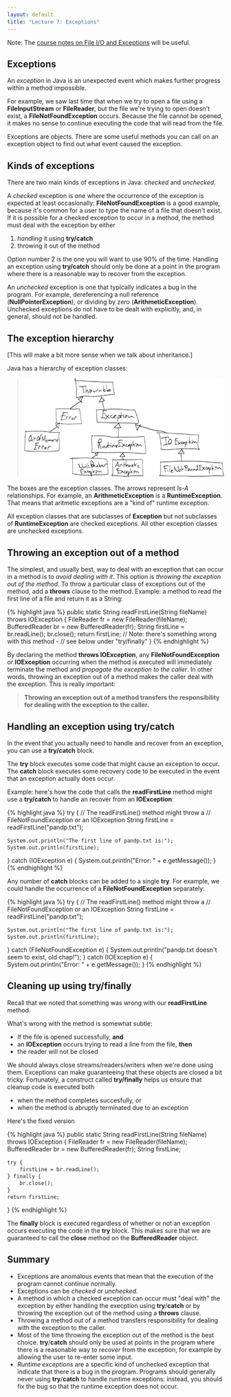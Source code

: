 ```yaml
---
layout: default
title: "Lecture 7: Exceptions"
---
```


Note: The [course notes on File I/O and Exceptions](../notes/exceptionsFileIO.html) will be useful.

## Exceptions

An *exception* in Java is an unexpected event which makes further progress within a method impossible.

For example, we saw last time that when we try to open a file using a **FileInputStream** or **FileReader**, but the file we're trying to open doesn't exist, a **FileNotFoundException** occurs. Because the file cannot be opened, it makes no sense to continue executing the code that will read from the file.

Exceptions are objects. There are some useful methods you can call on an exception object to find out what event caused the exception.

## Kinds of exceptions

There are two main kinds of exceptions in Java: *checked* and *unchecked*.

A *checked* exception is one where the occurrence of the exception is expected at least occasionally: **FileNotFoundException** is a good example, because it's common for a user to type the name of a file that doesn't exist. If it is possible for a checked exception to occur in a method, the method must deal with the exception by either

1.  *handling* it using **try/catch**
2.  throwing it out of the method

Option number 2 is the one you will want to use 90% of the time. Handling an exception using **try/catch** should only be done at a point in the program where there is a reasonable way to recover from the exception.

An *unchecked* exception is one that typically indicates a bug in the program. For example, dereferencing a null reference (**NullPointerException**), or dividing by zero (**ArithmeticException**). Unchecked exceptions do not have to be dealt with explicitly, and, in general, should not be handled.

## The exception hierarchy

[This will make a bit more sense when we talk about inheritance.]

Java has a hierarchy of exception classes:

> <img style="width: 36em;" alt="Java exception hierarchy" src="figures/exceptHier.png">

The boxes are the exception classes. The arrows represent *Is-A* relationships. For example, an **ArithmeticException** is a **RuntimeException**. That means that aritmetic exceptions are a "kind of" runtime exception.

All exception classes that are subclasses of **Exception** but not subclasses of **RuntimeException** are checked exceptions. All other exception classes are unchecked exceptions.

## Throwing an exception out of a method

The simplest, and usually best, way to deal with an exception that can occur in a method is to *avoid dealing with it*. This option is *throwing the exception out of the method*. To throw a particular class of exceptions out of the method, add a **throws** clause to the method. Example: a method to read the first line of a file and return it as a String:

{% highlight java %}
public static String readFirstLine(String fileName) throws IOException {
    FileReader fr = new FileReader(fileName);
    BufferedReader br = new BufferedReader(fr);
    String firstLine = br.readLine();
    br.close();
    return firstLine;
    // Note: there's something wrong with this method -
    //       see below under "try/finally"
}
{% endhighlight %}

By declaring the method **throws IOException**, any **FileNotFoundException** or **IOException** occurring when the method is executed will immediately terminate the method and *propagate the exception to the caller*. In other words, throwing an exception out of a method makes the caller deal with the exception. This is really important:

> **Throwing an exception out of a method transfers the responsibility for dealing with the exception to the caller.**

## Handling an exception using try/catch

In the event that you actually need to handle and recover from an exception, you can use a **try/catch** block.

The **try** block executes some code that might cause an exception to occur. The **catch** block executes some recovery code to be executed in the event that an exception actually does occur.

Example: here's how the code that calls the **readFirstLine** method might use a **try/catch** to handle an recover from an **IOException**:

{% highlight java %}
try {
    // The readFirstLine() method might throw a
    // FileNotFoundException or an IOException
    String firstLine = readFirstLine("pandp.txt");

    System.out.println("The first line of pandp.txt is:");
    System.out.println(firstLine);
} catch (IOException e) {
    System.out.println("Error: " + e.getMessage());
}
{% endhighlight %}

Any number of **catch** blocks can be added to a single **try**. For example, we could handle the occurrence of a **FileNotFoundException** separately:

{% highlight java %}
try {
    // The readFirstLine() method might throw a
    // FileNotFoundException or an IOException
    String firstLine = readFirstLine("pandp.txt");

    System.out.println("The first line of pandp.txt is:");
    System.out.println(firstLine);
} catch (FileNotFoundException e) {
    System.out.println("pandp.txt doesn't seem to exist, old chap!");
} catch (IOException e) {
    System.out.println("Error: " + e.getMessage());
}
{% endhighlight %}

## Cleaning up using try/finally

Recall that we noted that something was wrong with our **readFirstLine** method.

What's wrong with the method is somewhat subtle:

-   If the file is opened successfully, **and**
-   an **IOException** occurs trying to read a line from the file, **then**
-   the reader will not be closed

We should always close streams/readers/writers when we're done using them. Exceptions can make guaranteeing that these objects are closed a bit tricky. Fortunately, a construct called **try/finally** helps us ensure that cleanup code is executed both

-   when the method completes succesfully, or
-   when the method is abruptly terminated due to an exception

Here's the fixed version

{% highlight java %}
public static String readFirstLine(String fileName) throws IOException {
    FileReader fr = new FileReader(fileName);
    BufferedReader br = new BufferedReader(fr);
	String firstLine;
	
    try {
        firstLine = br.readLine();
    } finally {
        br.close();
    }
    return firstLine;
}
{% endhighlight %}

The **finally** block is executed regardless of whether or not an exception occurs executing the code in the **try** block. This makes sure that we are guaranteed to call the **close** method on the **BufferedReader** object.

## Summary

-   Exceptions are anomalous events that mean that the execution of the program cannot continue normally.
-   Exceptions can be *checked* or *unchecked*.
-   A method in which a checked exception can occur must "deal with" the exception by either handling the execption using **try**/**catch** or by throwing the exception out of the method using a **throws** clause.
-   Throwing a method out of a method transfers responsibility for dealing with the exception to the caller.
-   Most of the time throwing the exception out of the method is the best choice. **try**/**catch** should only be used at points in the program where there is a reasonable way to *recover* from the exception, for example by allowing the user to re-enter some input.
-   *Runtime exceptions* are a specific kind of unchecked exception that indicate that there is a bug in the program. Programs should generally never using **try**/**catch** to handle runtime exceptions: instead, you should fix the bug so that the runtime exception does not occur.

